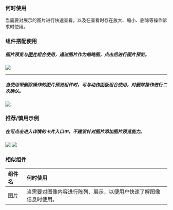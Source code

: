 

### 何时使用

当需要对展示的图片进行快速查看，以及在查看时存在放大、缩小、删除等操作诉求时使用。

### 组件搭配使用

##### 图片预览与[图片](./image)组合使用，通过图片作为缩略图，点击后进行图片预览。

<div class="item">
   <img src="https://tdesign.gtimg.com/site/design/mobile-guide/image-viewer/image-viewer-1.png" />
</div>

<hr />

##### 当使用带删除操作的图片预览组件时，可与[动作面板](./action-sheet)组合使用，对删除操作进行二次确认。

<div class="item">
   <img src="https://tdesign.gtimg.com/site/design/mobile-guide/image-viewer/image-viewer-2.png" />
</div>

### 推荐/慎用示例

##### 在可点击进入详情的卡片入口中，不建议针对图片添加图片预览能力。

<div class="item">
   <img src="https://tdesign.gtimg.com/site/design/mobile-guide/image-viewer/image-viewer-3.png" />
   <img class="tag" src="https://tdesign.gtimg.com/site/doc/bad.png" />
  </div>

### 相似组件

| 组件名          | 何时使用                                                         |
| :-------------- | :--------------------------------------------------------------- |
| [图片](./image) | 当需要对图像内容进行陈列、展示，以便用户快速了解图像信息时使用。 |
